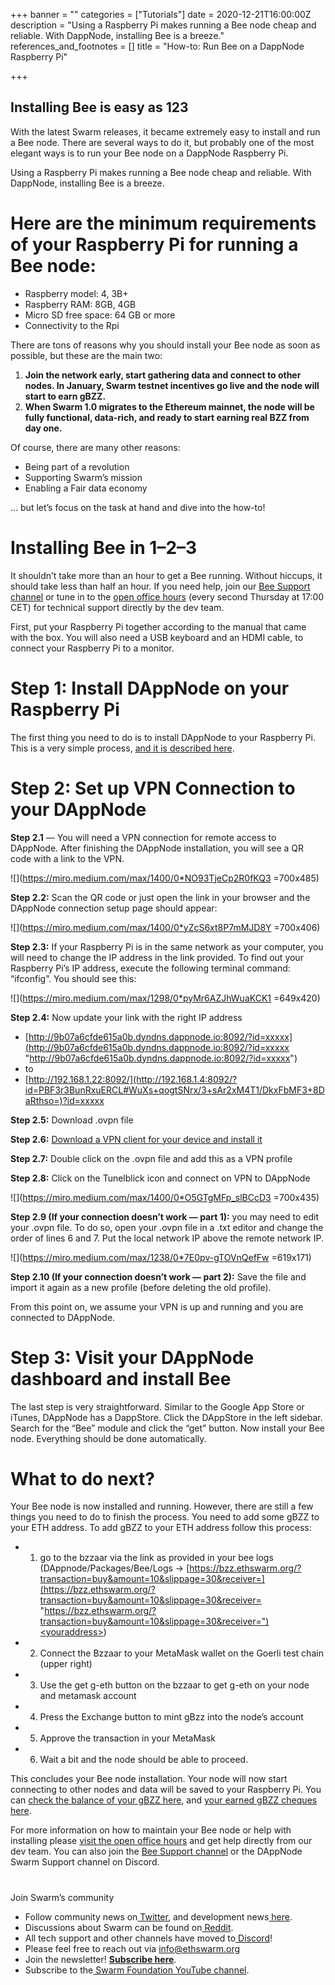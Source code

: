 +++
banner = ""
categories = ["Tutorials"]
date = 2020-12-21T16:00:00Z
description = "Using a Raspberry Pi makes running a Bee node cheap and reliable. With DappNode, installing Bee is a breeze."
references_and_footnotes = []
title = "How-to: Run Bee on a DappNode Raspberry Pi"

+++
## Installing Bee is easy as 123

With the latest Swarm releases, it became extremely easy to install and run a Bee node. There are several ways to do it, but probably one of the most elegant ways is to run your Bee node on a DappNode Raspberry Pi.

Using a Raspberry Pi makes running a Bee node cheap and reliable. With DappNode, installing Bee is a breeze.

# Here are the minimum requirements of your Raspberry Pi for running a Bee node:

* Raspberry model: 4, 3B+
* Raspberry RAM: 8GB, 4GB
* Micro SD free space: 64 GB or more
* Connectivity to the Rpi

There are tons of reasons why you should install your Bee node as soon as possible, but these are the main two:

1. **Join the network early, start gathering data and connect to other nodes. In January, Swarm testnet incentives go live and the node will start to earn gBZZ.**
2. **When Swarm 1.0 migrates to the Ethereum mainnet, the node will be fully functional, data-rich, and ready to start earning real BZZ from day one.**

Of course, there are many other reasons:

* Being part of a revolution
* Supporting Swarm’s mission
* Enabling a Fair data economy

… but let’s focus on the task at hand and dive into the how-to!

# Installing Bee in 1–2–3

It shouldn’t take more than an hour to get a Bee running. Without hiccups, it should take less than half an hour. If you need help, join our [Bee Support channel](https://t.me/joinchat/GoVG8RHYjUpD_-bEnLC4EQ) or tune in to the [open office hours](https://medium.com/ethereum-swarm/swarm-open-hours-announcement-b1988fde8668) (every second Thursday at 17:00 CET) for technical support directly by the dev team.

First, put your Raspberry Pi together according to the manual that came with the box. You will also need a USB keyboard and an HDMI cable, to connect your Raspberry Pi to a monitor.

# Step 1: Install DAppNode on your Raspberry Pi

The first thing you need to do is to install DAppNode to your Raspberry Pi. This is a very simple process, [and it is described here](https://github.com/dappnode/DAppNode/wiki/DAppNodeARM-Installation-Guide).

# Step 2: Set up VPN Connection to your DAppNode

**Step 2.1** — You will need a VPN connection for remote access to DAppNode. After finishing the DAppNode installation, you will see a QR code with a link to the VPN.

![](https://miro.medium.com/max/1400/0*NO93TjeCp2R0fKQ3 =700x485)

**Step 2.2:** Scan the QR code or just open the link in your browser and the DAppNode connection setup page should appear:

![](https://miro.medium.com/max/1400/0*yZcS6xt8P7mMJD8Y =700x406)

**Step 2.3:** If your Raspberry Pi is in the same network as your computer, you will need to change the IP address in the link provided. To find out your Raspberry Pi’s IP address, execute the following terminal command: “ifconfig”. You should see this:

![](https://miro.medium.com/max/1298/0*pyMr6AZJhWuaKCK1 =649x420)

**Step 2.4:** Now update your link with the right IP address

* [http://9b07a6cfde615a0b.dyndns.dappnode.io:8092/?id=xxxxx](http://9b07a6cfde615a0b.dyndns.dappnode.io:8092/?id=xxxxx "http://9b07a6cfde615a0b.dyndns.dappnode.io:8092/?id=xxxxx")
* to
* [http://192.168.1.22:8092/](http://192.168.1.4:8092/?id=PBF3r3BunRxuERCL#WuXs+qogtSNrx/3+sAr2xM4T1/DkxFbMF3+8DaRthso=)?id=xxxxx

**Step 2.5:** Download .ovpn file

**Step 2.6:** [Download a VPN client for your device and install it](https://github.com/dappnode/dappnode/wiki/openvpn-client-guide#macos)

**Step 2.7:** Double click on the .ovpn file and add this as a VPN profile

**Step 2.8:** Click on the Tunelblick icon and connect on VPN to DAppNode

![](https://miro.medium.com/max/1400/0*O5GTgMFp_slBCcD3 =700x435)

**Step 2.9 (If your connection doesn’t work — part 1):** you may need to edit your .ovpn file. To do so, open your .ovpn file in a .txt editor and change the order of lines 6 and 7. Put the local network IP above the remote network IP.

![](https://miro.medium.com/max/1238/0*7E0pv-gTOVnQefFw =619x171)

**Step 2.10 (If your connection doesn’t work — part 2):** Save the file and import it again as a new profile (before deleting the old profile).

From this point on, we assume your VPN is up and running and you are connected to DAppNode.

# Step 3: Visit your DAppNode dashboard and install Bee

The last step is very straightforward. Similar to the Google App Store or iTunes, DAppNode has a DappStore. Click the DAppStore in the left sidebar. Search for the “Bee” module and click the “get” button. Now install your Bee node. Everything should be done automatically.

# What to do next?

Your Bee node is now installed and running. However, there are still a few things you need to do to finish the process. You need to add some gBZZ to your ETH address. To add gBZZ to your ETH address follow this process:

* 1) go to the bzzaar via the link as provided in your bee logs (DAppnode/Packages/Bee/Logs -> [https://bzz.ethswarm.org/?transaction=buy&amount=10&slippage=30&receiver=](https://bzz.ethswarm.org/?transaction=buy&amount=10&slippage=30&receiver= "https://bzz.ethswarm.org/?transaction=buy&amount=10&slippage=30&receiver=")<youraddress>)
* 2) Connect the Bzzaar to your MetaMask wallet on the Goerli test chain (upper right)
* 3) Use the get g-eth button on the bzzaar to get g-eth on your node and metamask account
* 4) Press the Exchange button to mint gBzz into the node’s account
* 5) Approve the transaction in your MetaMask
* 6) Wait a bit and the node should be able to proceed.

This concludes your Bee node installation. Your node will now start connecting to other nodes and data will be saved to your Raspberry Pi. You can [check the balance of your gBZZ here](http://bee.dappnode:6060/chequebook/balance), and [your earned gBZZ cheques here](http://bee.dappnode:6060/chequebook/cheque).

For more information on how to maintain your Bee node or help with installing please [visit the open office hours](https://medium.com/ethereum-swarm/swarm-open-hours-announcement-b1988fde8668) and get help directly from our dev team. You can also join the [Bee Support channel](https://discord.gg/ykCupZMuww) or the DAppNode Swarm Support channel on Discord.

#   
Join Swarm’s community

* Follow community news on[ Twitter](https://twitter.com/ethswarmhive), and development news[ here](https://twitter.com/ethswarm).
* Discussions about Swarm can be found on[ Reddit](https://www.reddit.com/r/ethswarm/).
* All tech support and other channels have moved to[ Discord](https://discord.gg/wdghaQsGq5)!
* Please feel free to reach out via [info@ethswarm.org](mailto:info@ethswarm.org)
* Join the newsletter! [**Subscribe here**](https://www.ethswarm.org/newsletter.html).
* Subscribe to the[ Swarm Foundation YouTube channel](https://www.youtube.com/channel/UCu6ywn9MTqdREuE6xuRkskA/videos).